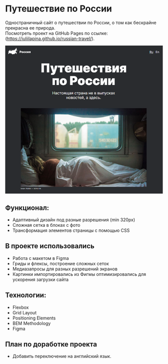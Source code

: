 # Путешествие по России
Одностраничный сайт о путешествии по России, о том как бескрайне прекрасна ее природа.
<br>
Посмотреть проект на GitHub Pages по ссылке: (https://iuliilapina.github.io/russian-travel/).

![alt text](images/preview.PNG "Превью")

## Функционал:
* Адаптивный дизайн под разные разрешения (min 320px)
* Сложная сетка в блоках с фото
* Трансформация элементов страницы с помощью CSS

## В проекте использовались 
* Работа с макетом в Figma 
* Гриды и флексы, построение сложных сеток
* Медиазапросы для разных разрешений экранов
* Картинки импортировались из Фигмы оптимизировались для ускорения загрузки сайта

## Технологии:
* Flexbox
* Grid Layout
* Positioning Elements
* BEM Methodology
* Figma

## План по доработке проекта
* Добавить переключение на английский язык.
